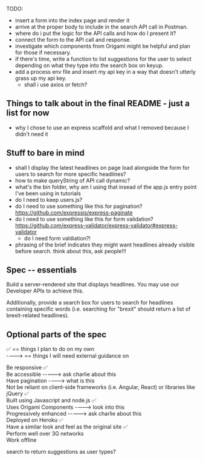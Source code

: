 TODO:

- insert a form into the index page and render it
- arrive at the proper body to include in the search API call in Postman.
- where do i put the logic for the API calls and how do I present it?
- connect the form to the API call and response.
- investigate which components from Origami might be helpful and plan for those if necessary.
- if there's time, write a function to list suggestions for the user to select depending on what they type into the search box on keyup.
- add a process env file and insert my api key in a way that doesn't utterly grass up my api key.
  - shall i use axios or fetch?

## Things to talk about in the final README - just a list for now

- why I chose to use an express scaffold and what I removed because I didn't need it

## Stuff to bare in mind

- shall I display the latest headlines on page load alongside the form for users to search for more specific headlines?
- how to make queryString of API call dynamic?
- what's the bin folder, why am I using that insead of the app.js entry point I've been using in tutorials
- do I need to keep users.js?
- do I need to use something like this for pagination? https://github.com/expressjs/express-paginate
- do I need to use something like this for form validation? https://github.com/express-validator/express-validator#express-validator
  - do I need form valdiation?!
- phrasing of the brief indicates they might want headlines already visible before search. think about this, ask people!!!

## Spec -- essentials

Build a server-rendered site that displays headlines. You may use our
Developer APIs to achieve this.

Additionally, provide a search box for users to search for headlines
containing specific words (i.e. searching for "brexit" should return a list of brexit-related headlines).

## Optional parts of the spec

✅ == things I plan to do on my own  
----> == things I will need external guidance on

Be responsive ✅  
Be accessible -----> ask charlie about this  
Have pagination ----> what is this  
Not be reliant on client-side frameworks (i.e. Angular, React) or libraries like jQuery ✅  
Built using Javascript and node.js ✅  
Uses Origami Components ----> look into this  
Progressively enhanced -----> ask charlie about this  
Deployed on Heroku ✅  
Have a similar look and feel as the original site ✅  
Perform well over 3G networks  
Work offline

search to return suggestions as user types?
